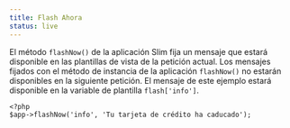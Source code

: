 ```yaml
---
title: Flash Ahora
status: live
---
```


El método `flashNow()` de la aplicación Slim fija un mensaje que estará disponible 
en las plantillas de vista de la petición actual. Los mensajes fijados con el método 
de instancia de la aplicación `flashNow()` no estarán disponibles en la siguiente 
petición. El mensaje de este ejemplo estará disponible en la variable de plantilla 
`flash['info']`.

    <?php
    $app->flashNow('info', 'Tu tarjeta de crédito ha caducado');
